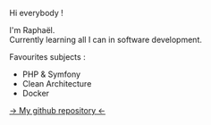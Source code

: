 Hi everybody !

I'm Raphaël. <br>
Currently learning all I can in software development.

Favourites subjects :
* PHP & Symfony
* Clean Architecture
* Docker

[-> My github repository <-](https://github.com/raphael-geffroy)
